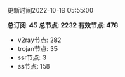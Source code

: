 更新时间2022-10-19 05:55:00

**总订阅: 45**
**总节点: 2232**
**有效节点: 478**
- v2ray节点: 282
- trojan节点: 35
- ssr节点: 3
- ss节点: 158
